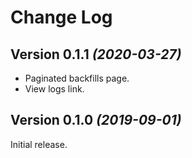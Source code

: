Change Log
==========

Version 0.1.1 *(2020-03-27)*
----------------------------

- Paginated backfills page.
- View logs link.

Version 0.1.0 *(2019-09-01)*
----------------------------

Initial release.
